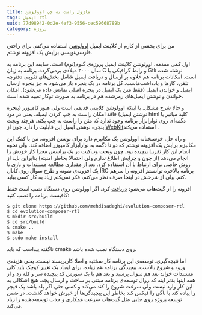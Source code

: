 ```yaml
---
title: ماژول راست به چپ اوولوشن
tags: ایمیل rtl
uuid: 77d98942-0d2e-4ef3-9556-cec59668789b
category: پروژه
---
```

من برای بخشی از کارم از کلاینت ایمیل ‬‬[اوولوشن][اوولوشن] استفاده می‌کنم. برای راحتی فارسی‌نویسی برایش یک افزونه نوشتم.

اول کمی مقدمه. اوولوشن کلاینت ایمیل پروژه‌ی گنوم(نوم) است. سابقه این برنامه به سال ۲۰۰۰ میلادی برمی‌گردد. برنامه به زبان C و رابط گرافیکی با Gtk نوشته شده است. امکانات برنامه هم علاوه بر ارسال و دریافت ایمیل شامل بخش‌های تقویم، دفترچه تلفن، کارها و یادداشت‌هاست. کل برنامه در یک پنجره باز می‌شود به جز پنجره ارسال ایمیل و خواندن ایمیل (فقط متن یک ایمیل در پنجره اصلی نمایش داده می‌شود). امکان خواندن و نوشتن ایمیل‌های رمزشده هم در برنامه به صورت توکار تعبیه شده است.


و حالا شرح مشکل. با اینکه اوولوشن کلاینتی قدیمی است ولی هنوز کامپوزر (پنجره نوشتن ایمیل) فاقد امکان راست به چپ کردن ایمیله. یعنی در مود html کلید میانبر یا دگمه‌ای روی نوارابزار برنامه وجود ندارد که متن را راست به چپ بکند. هرچند ویجت پنجره نوشتن ایمیل این قابلیت را دارد چون از [WebKit][وبکیت]‏ استفاده می‌کند.

و راه حل. خوشبختانه اوولوشن یک مکانیزم دارد برای نوشتن افزونه. من با کمک این مکانیزم برایش یک افزونه نوشتم که دو تا دگمه به نوارابزار کامپوزر اضافه کند. ولی نحوه انجام این کار تقریبا پیچیده بود. چون ویجت وب‌کیت در یک پراسس مجزا کار خودش را انجام می‌دهد (از چون و چرایش اطلاع ندارم ولی احتمالا بخاطر امنیته) بنابراین باید از روش خاصی برای ارتباط با آن استفاده کرد. بعد از مقداری مطالعه مستندات و بازی با یک افزونه‌ی نمونه و طرح سوال روی کانال IRC برنامه بالاخره توانستم افزونه را سرهم کنم. ولی از شرحش در اینجا صرف نظر می‌کنم، فکر نمی‌کنم زیاد به کار کسی بیاید.

افزونه را از گیت‌هاب می‌شود [دریافت][ریپو] کرد. اگر اوولوشن روی دستگاه نصب است فقط کافیست برنامه را نصب کنید:

~~~~
$ git clone https://github.com/mehdisadeghi/evolution-composer-rtl
$ cd evolution-composer-rtl
$ mkdir src/build
$ cd src/build
$ cmake ..
$ make
$ sudo make install
~~~~

ناگفته پیداست که باید cmake روی دستگاه نصب شده باشد.

اما نتیجه‌گیری. توسعه‌ی این برنامه کار سختیه و اصلا کاربرپسند نیست. یعنی هزینه‌ی ورود و شروع بالاست. پیچیدگی برنامه هم زیاده. برای ایجاد یک تغییر کوچک باید کلی مستندات خواند بعد هم سوال پرسید و بعد هم با یک سورس کد پیچیده سر و کله زد و از همه اینها بدتر اینه که روال توسعه‌ی برنامه مبتنی بر ساخت و ارسال پچه. هیچ اشکالی به این کار وارد نیست ولی سرعت شروع را کند می‌کند و کسی حتی اگر بلد باشد یک فیچر را پیاده کند یا باگی را فیکس کند بخاطر این پیچیدگی‌ها از خیرش خواهد گذشت. در ضمن توسعه پروژه روی جایی مثل گیت‌هاب سرعت همکاری و جذب توسعه‌دهنده را زیاد می‌کند.

[اوولوشن]: https://wiki.gnome.org/Apps/Evolution
[وبکیت]: https://webkit.org/project/
[ریپو]: https://github.com/mehdisadeghi/evolution-composer-rtl  
